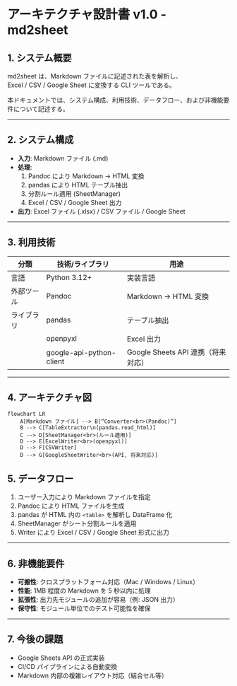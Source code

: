 # アーキテクチャ設計書 v1.0 - md2sheet

## 1. システム概要
md2sheet は、Markdown ファイルに記述された表を解析し、  
Excel / CSV / Google Sheet に変換する CLI ツールである。  

本ドキュメントでは、システム構成、利用技術、データフロー、および非機能要件について記述する。  

---

## 2. システム構成
- **入力**: Markdown ファイル (.md)  
- **処理**:  
  1. Pandoc により Markdown → HTML 変換  
  2. pandas により HTML テーブル抽出  
  3. 分割ルール適用 (SheetManager)  
  4. Excel / CSV / Google Sheet 出力  
- **出力**: Excel ファイル (.xlsx) / CSV ファイル / Google Sheet  

---

## 3. 利用技術
| 分類         | 技術/ライブラリ          | 用途 |
|--------------|-------------------------|------|
| 言語         | Python 3.12+            | 実装言語 |
| 外部ツール   | Pandoc                  | Markdown → HTML 変換 |
| ライブラリ   | pandas                  | テーブル抽出 |
|              | openpyxl                | Excel 出力 |
|              | google-api-python-client| Google Sheets API 連携（将来対応） |

---

## 4. アーキテクチャ図

```mermaid
flowchart LR
    A[Markdown ファイル] --> B[“Converter<br>(Pandoc)”]
    B --> C[TableExtractor\n(pandas.read_html)]
    C --> D[SheetManager<br>(ルール適用)]
    D --> E[ExcelWriter<br>(openpyxl)]
    D --> F[CSVWriter]
    D --> G[GoogleSheetWriter<br>(API, 将来対応)]

```
## 5. データフロー
1. ユーザー入力により Markdown ファイルを指定  
2. Pandoc により HTML ファイルを生成  
3. pandas が HTML 内の `<table>` を解析し DataFrame 化  
4. SheetManager がシート分割ルールを適用  
5. Writer により Excel / CSV / Google Sheet 形式に出力  

---

## 6. 非機能要件
- **可搬性**: クロスプラットフォーム対応（Mac / Windows / Linux）  
- **性能**: 1MB 程度の Markdown を 5 秒以内に処理  
- **拡張性**: 出力先モジュールの追加が容易（例: JSON 出力）  
- **保守性**: モジュール単位でのテスト可能性を確保  

---

## 7. 今後の課題
- Google Sheets API の正式実装  
- CI/CD パイプラインによる自動変換  
- Markdown 内部の複雑レイアウト対応（結合セル等）  
